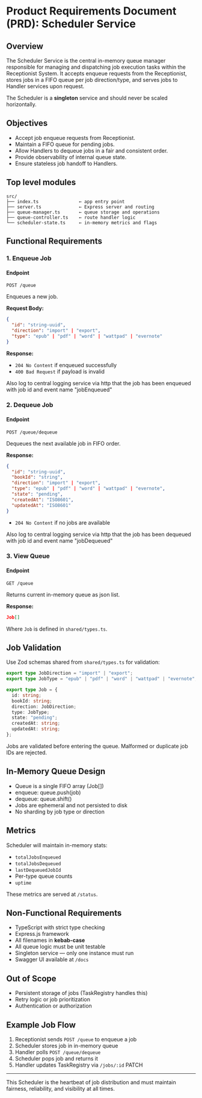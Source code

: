 # Product Requirements Document (PRD): Scheduler Service

## Overview

The Scheduler Service is the central in-memory queue manager responsible for managing and dispatching job execution tasks within the Receptionist System. It accepts enqueue requests from the Receptionist, stores jobs in a FIFO queue per job direction/type, and serves jobs to Handler services upon request.

The Scheduler is a **singleton** service and should never be scaled horizontally.

## Objectives

- Accept job enqueue requests from Receptionist.
- Maintain a FIFO queue for pending jobs.
- Allow Handlers to dequeue jobs in a fair and consistent order.
- Provide observability of internal queue state.
- Ensure stateless job handoff to Handlers.

## Top level modules

```
src/
├── index.ts               ← app entry point
├── server.ts              ← Express server and routing
├── queue-manager.ts       ← queue storage and operations
├── queue-controller.ts    ← route handler logic
└── scheduler-state.ts     ← in-memory metrics and flags
```

## Functional Requirements

### 1. Enqueue Job

#### Endpoint

`POST /queue`

Enqueues a new job.

**Request Body:**

```json
{
  "id": "string-uuid",
  "direction": "import" | "export",
  "type": "epub" | "pdf" | "word" | "wattpad" | "evernote"
}
```

**Response:**

- `204 No Content` if enqueued successfully
- `400 Bad Request` if payload is invalid

Also log to central logging service via http that the job has been enqueued with job id and event name "jobEnqueued"

### 2. Dequeue Job

#### Endpoint

`POST /queue/dequeue`

Dequeues the next available job in FIFO order.

**Response:**

```json
{
  "id": "string-uuid",
  "bookId": "string",
  "direction": "import" | "export",
  "type": "epub" | "pdf" | "word" | "wattpad" | "evernote",
  "state": "pending",
  "createdAt": "ISO8601",
  "updatedAt": "ISO8601"
}
```

- `204 No Content` if no jobs are available

Also log to central logging service via http that the job has been dequeued with job id and event name "jobDequeued"

### 3. View Queue

#### Endpoint

`GET /queue`

Returns current in-memory queue as json list.

**Response:**

```json
Job[]
```

Where `Job` is defined in `shared/types.ts`.

## Job Validation

Use Zod schemas shared from `shared/types.ts` for validation:

```ts
export type JobDirection = "import" | "export";
export type JobType = "epub" | "pdf" | "word" | "wattpad" | "evernote";

export type Job = {
  id: string;
  bookId: string;
  direction: JobDirection;
  type: JobType;
  state: "pending";
  createdAt: string;
  updatedAt: string;
};
```

Jobs are validated before entering the queue. Malformed or duplicate job IDs are rejected.

## In-Memory Queue Design

- Queue is a single FIFO array (Job[])
- enqueue: queue.push(job)
- dequeue: queue.shift()
- Jobs are ephemeral and not persisted to disk
- No sharding by job type or direction

## Metrics

Scheduler will maintain in-memory stats:

- `totalJobsEnqueued`
- `totalJobsDequeued`
- `lastDequeuedJobId`
- Per-type queue counts
- `uptime`

These metrics are served at `/status`.

## Non-Functional Requirements

- TypeScript with strict type checking
- Express.js framework
- All filenames in **kebab-case**
- All queue logic must be unit testable
- Singleton service — only one instance must run
- Swagger UI available at `/docs`

## Out of Scope

- Persistent storage of jobs (TaskRegistry handles this)
- Retry logic or job prioritization
- Authentication or authorization

## Example Job Flow

1. Receptionist sends `POST /queue` to enqueue a job
2. Scheduler stores job in in-memory queue
3. Handler polls `POST /queue/dequeue`
4. Scheduler pops job and returns it
5. Handler updates TaskRegistry via `/jobs/:id` PATCH

---

This Scheduler is the heartbeat of job distribution and must maintain fairness, reliability, and visibility at all times.
